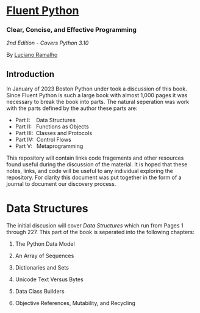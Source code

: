 # [Fluent Python](https://learning.oreilly.com/library/view/fluent-python-2nd/9781492056348/)
### Clear, Concise, and Effective Programming
*2nd Edition - Covers Python 3.10*

By [Luciano Ramalho](https://www.linkedin.com/in/lucianoramalho/)

## Introduction
In January of 2023 Boston Python under took a discussion of this book. Since Fluent Python is such a large book with almost 1,000 pages it was necessary to break the book into parts. The natural seperation was work with the parts defined by the author these parts are:

- Part I:&nbsp;&nbsp;&nbsp;&nbsp;Data Structures
- Part II:&nbsp;&nbsp;&nbsp;Functions as Objects
- Part III:&nbsp;&nbsp;Classes and Protocols
- Part IV:&nbsp;&nbsp;Control Flows
- Part V:&nbsp;&nbsp;&nbsp;Metaprogramming

This repository will contain links code fragements and other resources found useful during the discussion of the material. It is hoped that these notes, links, and code will be useful to any individual exploring the repository. For clarity this document was put together in the form of a journal to document our discovery process. 

# Data Structures

The initial discusion will cover *Data Structures* which run from Pages 1 through 227.  This part of the book is seperated into the following chapters:

1. The Python Data Model

2. An Array of Sequences

3. Dictionaries and Sets

4. Unicode Text Versus Bytes

5. Data Class Builders

6. Objective References, Mutability, and Recycling

